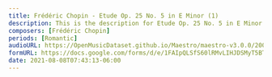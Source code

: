 ```yaml
---
title: Frédéric Chopin - Etude Op. 25 No. 5 in E Minor (1)
description: This is the description for Etude Op. 25 No. 5 in E Minor by Frédéric Chopin
composers: [Frédéric Chopin]
periods: [Romantic]
audioURL: https://OpenMusicDataset.github.io/Maestro/maestro-v3.0.0/2008/MIDI-Unprocessed_09_R2_2008_01-05_ORIG_MID--AUDIO_09_R2_2008_wav--2.midi
formURL: https://docs.google.com/forms/d/e/1FAIpQLSfS60lRMvLIHJDSMyT5BTWB7-HxCuEjFrwtO-KTf8D_87m4jQ/viewform
date: 2021-08-08T07:43:13-06:00
---
```

